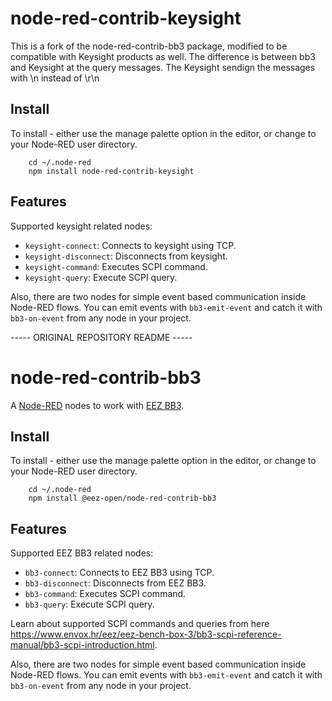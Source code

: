# node-red-contrib-keysight

This is a fork of the node-red-contrib-bb3 package, modified to be compatible with Keysight products as well.
The difference is between bb3 and Keysight at the query messages. The Keysight sendign the messages with \n instead of \r\n

## Install

To install - either use the manage palette option in the editor, or change to your Node-RED user directory.

        cd ~/.node-red
        npm install node-red-contrib-keysight

## Features

Supported keysight related nodes:

- `keysight-connect`: Connects to keysight using TCP.
- `keysight-disconnect`: Disconnects from keysight.
- `keysight-command`: Executes SCPI command.
- `keysight-query`: Execute SCPI query.

Also, there are two nodes for simple event based communication inside Node-RED flows. You can emit events with `bb3-emit-event` and catch it with `bb3-on-event` from any node in your project.

----- ORIGINAL REPOSITORY README -----

# node-red-contrib-bb3

A [Node-RED](http://nodered.org) nodes to work with [EEZ BB3](https://www.envox.hr/eez/eez-bench-box-3/introduction.html).

## Install

To install - either use the manage palette option in the editor, or change to your Node-RED user directory.

        cd ~/.node-red
        npm install @eez-open/node-red-contrib-bb3

## Features

Supported EEZ BB3 related nodes:

- `bb3-connect`: Connects to EEZ BB3 using TCP.
- `bb3-disconnect`: Disconnects from EEZ BB3.
- `bb3-command`: Executes SCPI command.
- `bb3-query`: Execute SCPI query.

Learn about supported SCPI commands and queries from here https://www.envox.hr/eez/eez-bench-box-3/bb3-scpi-reference-manual/bb3-scpi-introduction.html.

Also, there are two nodes for simple event based communication inside Node-RED flows. You can emit events with `bb3-emit-event` and catch it with `bb3-on-event` from any node in your project.
